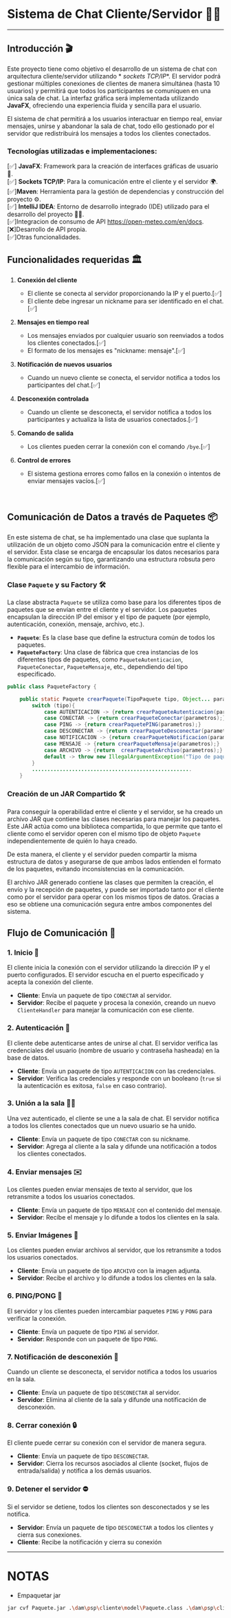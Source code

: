 # **Sistema de Chat Cliente/Servidor** 💬🌐

---

## **Introducción** 🎬

Este proyecto tiene como objetivo el desarrollo de un sistema de chat con arquitectura cliente/servidor utilizando *
*sockets TCP/IP**. El servidor podrá gestionar múltiples conexiones de clientes de manera simultánea (hasta 10 usuarios)
y permitirá que todos los participantes se comuniquen en una única sala de chat. La interfaz gráfica será implementada
utilizando **JavaFX**, ofreciendo una experiencia fluida y sencilla para el usuario.

El sistema de chat permitirá a los usuarios interactuar en tiempo real, enviar mensajes, unirse y abandonar la sala de
chat, todo ello gestionado por el servidor que redistribuirá los mensajes a todos los clientes conectados.

### Tecnologías utilizadas e implementaciones:

[✅] **JavaFX**: Framework para la creación de interfaces gráficas de usuario 🎨.  
[✅] **Sockets TCP/IP**: Para la comunicación entre el cliente y el servidor 🌍.   
[✅]**Maven**: Herramienta para la gestión de dependencias y construcción del proyecto ⚙️.  
[✅] **IntelliJ IDEA**: Entorno de desarrollo integrado (IDE) utilizado para el desarrollo del proyecto 🧑‍💻.  
[✅]Integracion de consumo de API https://open-meteo.com/en/docs.  
[❌]Desarrollo de API propia.  
[✅]Otras funcionalidades.
  <br/>

## **Funcionalidades requeridas** 🏛️


1. **Conexión del cliente**
    - El cliente se conecta al servidor proporcionando la IP y el puerto.[✅]
    - El cliente debe ingresar un nickname para ser identificado en el chat.[✅]

2. **Mensajes en tiempo real**
    - Los mensajes enviados por cualquier usuario son reenviados a todos los clientes conectados.[✅]
    - El formato de los mensajes es "nickname: mensaje".[✅]

3. **Notificación de nuevos usuarios**
    - Cuando un nuevo cliente se conecta, el servidor notifica a todos los participantes del chat.[✅]

4. **Desconexión controlada**
    - Cuando un cliente se desconecta, el servidor notifica a todos los participantes y actualiza la lista de usuarios
      conectados.[✅]

5. **Comando de salida**
    - Los clientes pueden cerrar la conexión con el comando `/bye`.[✅]

6. **Control de errores**
    - El sistema gestiona errores como fallos en la conexión o intentos de enviar mensajes vacíos.[✅]

  <br/>
  
## **Comunicación de Datos a través de Paquetes** 📦

En este sistema de chat, se ha implementado una clase que suplanta la utilización de un objeto como JSON para la comunicación entre el cliente y el servidor. Esta clase se encarga de encapsular los datos necesarios para la comunicación según su tipo, garantizando una estructura robsuta pero flexible para el intercambio de información.

### **Clase `Paquete` y su Factory** 🛠️

La clase abstracta `Paquete` se utiliza como base para los diferentes tipos de paquetes que se envían entre el cliente y el servidor. Los paquetes encapsulan la dirección IP del emisor y el tipo de paquete (por ejemplo, autenticación, conexión, mensaje, archivo, etc.).

- **`Paquete`**: Es la clase base que define la estructura común de todos los paquetes.
- **`PaqueteFactory`**: Una clase de fábrica que crea instancias de los diferentes tipos de paquetes, como `PaqueteAutenticacion`, `PaqueteConectar`, `PaqueteMensaje`, etc., dependiendo del tipo especificado.

```java
public class PaqueteFactory {

    public static Paquete crearPaquete(TipoPaquete tipo, Object... parametros){
        switch (tipo){
            case AUTENTICACION -> {return crearPaqueteAutenticacion(parametros);}
            case CONECTAR -> {return crearPaqueteConectar(parametros);}
            case PING -> {return crearPaquetePING(parametros);}
            case DESCONECTAR -> {return crearPaqueteDesconectar(parametros);}
            case NOTIFICACION -> {return crearPaqueteNotificacion(parametros);}
            case MENSAJE -> {return crearPaqueteMensaje(parametros);}
            case ARCHIVO -> {return  crearPaqueteArchivo(parametros);}
            default -> throw new IllegalArgumentException("Tipo de paquete no válido: " + tipo);
        }
        ....................................................
    }

   ```

### **Creación de un JAR Compartido** 🛠️

Para conseguir la operabilidad entre el cliente y el servidor, se ha creado un archivo JAR que contiene las clases necesarias para manejar los paquetes. Este JAR actúa como una biblioteca compartida, lo que permite que tanto el cliente como el servidor operen con el mismo tipo de objeto `Paquete` independientemente de quién lo haya creado.

De esta manera, el cliente y el servidor pueden compartir la misma estructura de datos y asegurarse de que ambos lados entienden el formato de los paquetes, evitando inconsistencias en la comunicación.

El archivo JAR generado contiene las clases que permiten la creación, el envío y la recepción de paquetes, y puede ser importado tanto por el cliente como por el servidor para operar con los mismos tipos de datos. Gracias a eso se obtiene una comunicación segura entre ambos componentes del sistema.

## **Flujo de Comunicación** 🔄

### 1. **Inicio** 🚀  
El cliente inicia la conexión con el servidor utilizando la dirección IP y el puerto configurados. El servidor escucha en el puerto especificado y acepta la conexión del cliente.

- **Cliente**: Envía un paquete de tipo `CONECTAR` al servidor.
- **Servidor**: Recibe el paquete y procesa la conexión, creando un nuevo `ClienteHandler` para manejar la comunicación con ese cliente.



### 2. **Autenticación** 🔐  
El cliente debe autenticarse antes de unirse al chat. El servidor verifica las credenciales del usuario (nombre de usuario y contraseña hasheada) en la base de datos.

- **Cliente**: Envía un paquete de tipo `AUTENTICACION` con las credenciales.
- **Servidor**: Verifica las credenciales y responde con un booleano (`true` si la autenticación es exitosa, `false` en caso contrario).



### 3. **Unión a la sala** 🧑‍💻  
Una vez autenticado, el cliente se une a la sala de chat. El servidor notifica a todos los clientes conectados que un nuevo usuario se ha unido.

- **Cliente**: Envía un paquete de tipo `CONECTAR` con su nickname.
- **Servidor**: Agrega al cliente a la sala y difunde una notificación a todos los clientes conectados.



### 4. **Enviar mensajes** ✉️  
Los clientes pueden enviar mensajes de texto al servidor, que los retransmite a todos los usuarios conectados.

- **Cliente**: Envía un paquete de tipo `MENSAJE` con el contenido del mensaje.
- **Servidor**: Recibe el mensaje y lo difunde a todos los clientes en la sala.



### 5. **Enviar Imágenes** 📁  
Los clientes pueden enviar archivos al servidor, que los retransmite a todos los usuarios conectados.

- **Cliente**: Envía un paquete de tipo `ARCHIVO` con la imagen adjunta.
- **Servidor**: Recibe el archivo y lo difunde a todos los clientes en la sala.



### 6. **PING/PONG** 🏓  
El servidor y los clientes pueden intercambiar paquetes `PING` y `PONG` para verificar la conexión.

- **Cliente**: Envía un paquete de tipo `PING` al servidor.
- **Servidor**: Responde con un paquete de tipo `PONG`.


### 7. **Notificación de desconexión** 🛑  
Cuando un cliente se desconecta, el servidor notifica a todos los usuarios en la sala.

- **Cliente**: Envía un paquete de tipo `DESCONECTAR` al servidor.
- **Servidor**: Elimina al cliente de la sala y difunde una notificación de desconexión.



### 8. **Cerrar conexión** 🔒  
El cliente puede cerrar su conexión con el servidor de manera segura.

- **Cliente**: Envía un paquete de tipo `DESCONECTAR`.
- **Servidor**: Cierra los recursos asociados al cliente (socket, flujos de entrada/salida) y notifica a los demás usuarios.



### 9. **Detener el servidor** ⛔  
Si el servidor se detiene, todos los clientes son desconectados y se les notifica.

- **Servidor**: Envía un paquete de tipo `DESCONECTAR` a todos los clientes y cierra sus conexiones.
- **Cliente**: Recibe la notificación y cierra su conexión

---



# NOTAS
- Empaquetar jar   
```bash
jar cvf Paquete.jar .\dam\psp\cliente\model\Paquete.class .\dam\psp\cliente\model\TipoPaquete.class
```